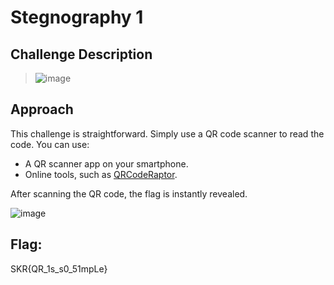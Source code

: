 # Stegnography 1

## Challenge Description
> ![image](https://github.com/user-attachments/assets/19f5a287-4462-47a6-a477-1c5984d936af)


## Approach
This challenge is straightforward. Simply use a QR code scanner to read the code. You can use:
- A QR scanner app on your smartphone.
- Online tools, such as [QRCodeRaptor](https://qrcoderaptor.com/).

After scanning the QR code, the flag is instantly revealed.

![image](https://github.com/user-attachments/assets/d17782d7-dcc7-4321-9b28-b5217b605f96)

## Flag: 
SKR{QR_1s_s0_51mpLe}


   
